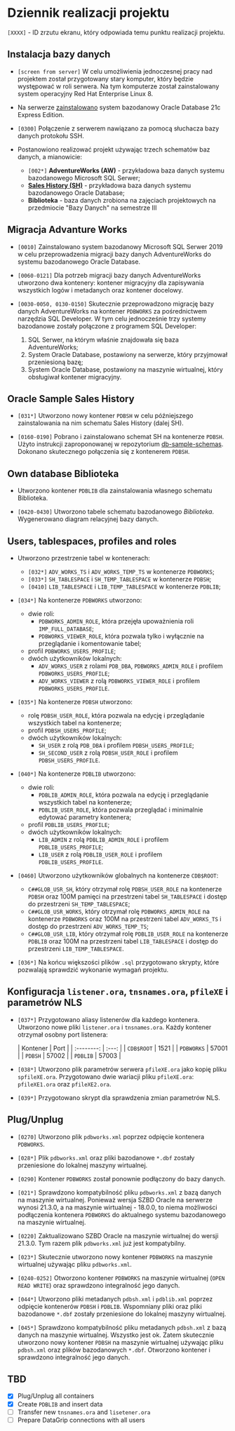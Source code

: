 # Dziennik realizacji projektu

`[XXXX]` - ID zrzutu ekranu, który odpowiada temu punktu realizacji projektu.

## Instalacja bazy danych

- `[screen from server]` W celu umożliwienia jednoczesnej pracy nad projektem został przygotowany stary komputer, który
  będzie występować w roli serwera. Na tym komputerze został zainstalowany system operacyjny Red Hat Enterprise Linux 8.

- Na serwerze
  [zainstalowano](https://docs.oracle.com/en/database/oracle/oracle-database/21/xeinl/installing-oracle-database-xe.html#GUID-728E4F0A-DBD1-43B1-9837-C6A460432733)
  system bazodanowy Oracle Database 21c Express Edition.

- `[0300]` Połączenie z serwerem nawiązano za pomocą słuchacza bazy danych protokołu SSH.

- Postanowiono realizować projekt używając trzech schematów baz danych, a mianowicie:
    - `[002*]` **AdventureWorks (AW)** - przykładowa baza danych systemu bazodanowego Microsoft SQL Serwer;
    - [**Sales History (SH)**](https://github.com/oracle-samples/db-sample-schemas)  - przykładowa baza danych systemu
      bazodanowego Oracle Database;
    - **Biblioteka** - baza danych zrobiona na zajęciach projektowych na przedmiocie "Bazy Danych" na semestrze III

## Migracja **Advanture Works**

- `[0010]` Zainstalowano system bazodanowy Microsoft SQL Serwer 2019 w celu przeprowadzenia migracji bazy danych
  AdventureWorks do systemu bazodanowego Oracle Database.

- `[0060-0121]` Dla potrzeb migracji bazy danych AdventureWorks utworzono dwa kontenery: kontener migracyjny dla
  zapisywania wszystkich logów i metadanych oraz kontener docelowy.

- `[0030-0050, 0130-0150]` Skutecznie przeprowadzono migrację bazy danych AdventureWorks na kontener `PDBWORKS` za
  pośrednictwem narzędzia SQL Developer. W tym celu jednocześnie trzy systemy bazodanowe zostały połączone z programem
  SQL Developer:
    1. SQL Serwer, na którym właśnie znajdowała się baza AdventureWorks;
    2. System Oracle Database, postawiony na serwerze, który przyjmował przeniesioną bazę;
    3. System Oracle Database, postawiony na maszynie wirtualnej, który obsługiwał kontener migracyjny.

## Oracle Sample **Sales History**

- `[031*]` Utworzono nowy kontener `PDBSH` w celu późniejszego zainstalowania na nim schematu Sales History (dalej SH).

- `[0160-0190]` Pobrano i zainstalowano schemat SH na kontenerze `PDBSH`. Użyto instrukcji zaproponowanej w
  repozytorium [db-sample-schemas](https://github.com/oracle-samples/db-sample-schemas). Dokonano skutecznego połączenia
  się z kontenerem `PDBSH`.

## Own database **Biblioteka**

- Utworzono kontener `PDBLIB` dla zainstalowania własnego schematu Biblioteka.

- `[0420-0430]` Utworzono tabele schematu bazodanowego *Biblioteka*. Wygenerowano diagram relacyjnej bazy danych.

## Users, tablespaces, profiles and roles

- Utworzono przestrzenie tabel w kontenerach:
    - `[032*]` `ADV_WORKS_TS` i `ADV_WORKS_TEMP_TS` w kontenerze `PDBWORKS`;
    - `[033*]` `SH_TABLESPACE` i `SH_TEMP_TABLESPACE` w kontenerze `PDBSH`;
    - `[0410]` `LIB_TABLESPACE` i `LIB_TEMP_TABLESPACE` w kontenerze `PDBLIB`;

- `[034*]` Na kontenerze `PDBWORKS` utworzono:
    - dwie roli:
        - `PDBWORKS_ADMIN_ROLE`, która przejęła upoważnienia roli `IMP_FULL_DATABASE`;
        - `PDBWORKS_VIEWER_ROLE`, która pozwala tylko i wyłącznie na przeglądanie i komentowanie tabel;
    - profil `PDBWORKS_USERS_PROFILE`;
    - dwóch użytkowników lokalnych:
        - `ADV_WORKS_USER` z rolami `PDB_DBA`, `PDBWORKS_ADMIN_ROLE` i profilem `PDBWORKS_USERS_PROFILE`;
        - `ADV_WORKS_VIEWER` z rolą `PDBWORKS_VIEWER_ROLE` i profilem `PDBWORKS_USERS_PROFILE`.

- `[035*]` Na kontenerze `PDBSH` utworzono:
    - rolę `PDBSH_USER_ROLE`, która pozwala na edycję i przeglądanie wszystkich tabel na kontenerze;
    - profil `PDBSH_USERS_PROFILE`;
    - dwóch użytkowników lokalnych:
        - `SH_USER` z rolą `PDB_DBA` i profilem `PDBSH_USERS_PROFILE`;
        - `SH_SECOND_USER` z rolą `PDBSH_USER_ROLE` i profilem `PDBSH_USERS_PROFILE`.

- `[040*]` Na kontenerze `PDBLIB` utworzono:
    - dwie roli:
        - `PDBLIB_ADMIN_ROLE`, która pozwala na edycję i przeglądanie wszystkich tabel na kontenerze;
        - `PDBLIB_USER_ROLE`, która pozwala przeglądać i minimalnie edytować parametry kontenera;
    - profil `PDBLIB_USERS_PROFILE`;
    - dwóch użytkowników lokalnych:
        - `LIB_ADMIN` z rolą `PDBLIB_ADMIN_ROLE` i profilem `PDBLIB_USERS_PROFILE`;
        - `LIB_USER` z rolą `PDBLIB_USER_ROLE` i profilem `PDBLIB_USERS_PROFILE`.

- `[0460]` Utworzono użytkowników globalnych na kontenerze `CDB$ROOT`:
    - `C##GLOB_USR_SH`, który otrzymał rolę `PDBSH_USER_ROLE` na kontenerze `PDBSH` oraz 100M pamięci na przestrzeni
      tabel `SH_TABLESPACE` i dostęp do przestrzeni `SH_TEMP_TABLESPACE`;
    - `C##GLOB_USR_WORKS`, który otrzymał rolę `PDBWORKS_ADMIN_ROLE` na kontenerze `PDBWORKS` oraz 100M na przestrzeni
      tabel `ADV_WORKS_TS` i dostęp do przestrzeni `ADV_WORKS_TEMP_TS`;
    - `C##GLOB_USR_LIB`, który otrzymał rolę `PDBLIB_USER_ROLE` na kontenerze `PDBLIB` oraz 100M na przestrzeni
      tabel `LIB_TABLESPACE` i dostęp do przestrzeni `LIB_TEMP_TABLESPACE`.

- `[036*]` Na końcu większości plików `.sql` przygotowano skrypty, które pozwalają sprawdzić wykonanie wymagań projektu.

## Konfiguracja `listener.ora`, `tnsnames.ora`, `pfileXE` i parametrów NLS

- `[037*]` Przygotowano aliasy listenerów dla każdego kontenera. Utworzono nowe pliki `listener.ora` i `tnsnames.ora`.
  Każdy kontener otrzymał osobny port listenera:

  | Kontener   | Port  |
        | :--------: | :---: |
  | `CDB$ROOT` | 1521  |
  | `PDBWORKS` | 57001 |
  | `PDBSH`    | 57002 |
  | `PDBLIB`   | 57003 |

- `[038*]` Utworzono plik parametrów serwera `pfileXE.ora` jako kopię pliku `spfileXE.ora`. Przygotowano dwie wariacji
  pliku `pfileXE.ora`: `pfileXE1.ora` oraz `pfileXE2.ora`.

- `[039*]` Przygotowano skrypt dla sprawdzenia zmian parametrów NLS.

## Plug/Unplug

- `[0270]` Utworzono plik `pdbworks.xml` poprzez odpięcie kontenera `PDBWORKS`.

- `[028*]` Plik `pdbworks.xml` oraz pliki bazodanowe `*.dbf` zostały przeniesione do lokalnej maszyny wirtualnej.

- `[0290]` Kontener `PDBWORKS` został ponownie podłączony do bazy danych.

- `[021*]` Sprawdzono kompatybilność pliku `pdbworks.xml` z bazą danych na maszynie wirtualnej. Ponieważ wersja SZBD
  Oracle na serwerze wynosi 21.3.0, a na maszynie wirtualnej - 18.0.0, to niema możliwości podłączenia
  kontenera `PDBWORKS` do aktualnego systemu bazodanowego na maszynie wirtualnej.

- `[0220]` Zaktualizowano SZBD Oracle na maszynie wirtualnej do wersji 21.3.0. Tym razem plik `pdbworks.xml` już jest
  kompatybilny.

- `[023*]` Skutecznie utworzono nowy kontener `PDBWORKS` na maszynie wirtualnej używając pliku `pdbworks.xml`.

- `[0240-0252]` Otworzono kontener `PDBWORKS` na maszynie wirtualnej (`OPEN READ WRITE`) oraz sprawdzono integralność
  jego danych.

- `[044*]` Utworzono pliki metadanych `pdbsh.xml` i `pdblib.xml` poprzez odpięcie kontenerów `PDBSH` i `PDBLIB`.
  Wspomniany pliki oraz pliki bazodanowe `*.dbf` zostały przeniesione do lokalnej maszyny wirtualnej.

- `[045*]` Sprawdzono kompatybilność pliku metadanych `pdbsh.xml` z bazą danych na maszynie wirtualnej. Wszystko jest
  ok. Zatem skutecznie utworzono nowy kontener `PDBSH` na maszynie wirtualnej używając pliku `pdbsh.xml` oraz plików
  bazodanowych `*.dbf`. Otworzono kontener i sprawdzono integralność jego danych.

## TBD

- [X] Plug/Unplug all containers
- [X] Create `PDBLIB` and insert data
- [ ] Transfer new `tnsnames.ora` and `lisetener.ora`
- [ ] Prepare DataGrip connections with all users
